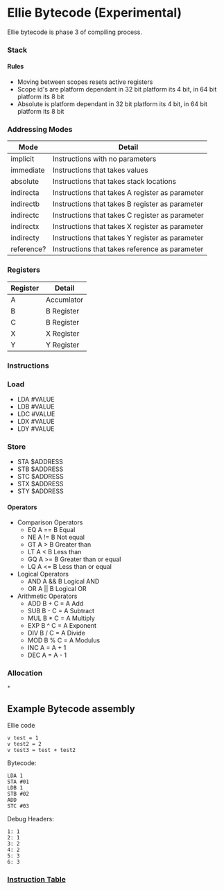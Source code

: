 # Ellie Bytecode (Experimental)
Ellie bytecode is phase 3 of compiling process.

### Stack

#### Rules

- Moving between scopes resets active registers
- Scope id's are platform dependant in 32 bit platform its 4 bit, in 64 bit platform its 8 bit
- Absolute is platform dependant in 32 bit platform its 4 bit, in 64 bit platform its 8 bit


### Addressing Modes

| Mode      | Detail                                          |
| --------- | ----------------------------------------------- |
| implicit  | Instructions with no parameters                 |
| immediate | Instructions that takes values                  |
| absolute  | Instructions that takes stack locations         |
| indirecta | Instructions that takes A register as parameter |
| indirectb | Instructions that takes B register as parameter |
| indirectc | Instructions that takes C register as parameter |
| indirectx | Instructions that takes X register as parameter |
| indirecty | Instructions that takes Y register as parameter |
| reference? | Instructions that takes reference  as parameter |


### Registers

| Register | Detail     |
| -------- | ---------- |
| A        | Accumlator | 
| B        | B Register |
| C        | B Register |
| X        | X Register |
| Y        | Y Register |


### Instructions

### Load
* LDA #VALUE
* LDB #VALUE
* LDC #VALUE
* LDX #VALUE
* LDY #VALUE

### Store
* STA $ADDRESS
* STB $ADDRESS
* STC $ADDRESS
* STX $ADDRESS
* STY $ADDRESS

#### Operators
* Comparison Operators
    - EQ  A == B Equal
    - NE  A != B Not equal
    - GT  A >  B Greater than
    - LT  A <  B Less than
    - GQ  A >= B Greater than or equal
    - LQ  A <= B Less than or equal
* Logical Operators
    - AND A && B Logical AND
    - OR  A || B Logical OR
* Arithmetic Operators
    - ADD B +  C = A Add
    - SUB B -  C = A Subtract
    - MUL B *  C = A Multiply
    - EXP B ^  C = A Exponent
    - DIV B /  C = A Divide
    - MOD B %  C = A Modulus
    - INC A = A + 1
    - DEC A = A - 1

### Allocation
    * 

## Example Bytecode assembly

Ellie code

```ei
v test = 1
v test2 = 2
v test3 = test + test2
```

Bytecode: 
```
LDA 1
STA #01
LDB 1
STB #02
ADD
STC #03
```

Debug Headers:
```
1: 1
2: 1
3: 2
4: 2
5: 3
6: 3
```

### [Instruction Table](./instructions.md)